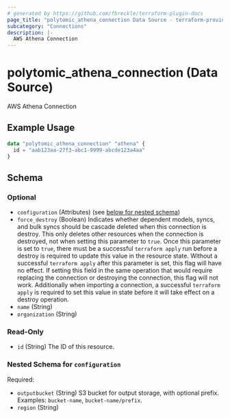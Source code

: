 ```yaml
---
# generated by https://github.com/fbreckle/terraform-plugin-docs
page_title: "polytomic_athena_connection Data Source - terraform-provider-polytomic"
subcategory: "Connections"
description: |-
  AWS Athena Connection
---
```


# polytomic_athena_connection (Data Source)

AWS Athena Connection

## Example Usage

```terraform
data "polytomic_athena_connection" "athena" {
  id = "aab123aa-27f3-abc1-9999-abcde123a4aa"
}
```

<!-- schema generated by tfplugindocs -->
## Schema

### Optional

- `configuration` (Attributes) (see [below for nested schema](#nestedatt--configuration))
- `force_destroy` (Boolean) Indicates whether dependent models, syncs, and bulk syncs should be cascade deleted when this connection is destroy. This only deletes other resources when the connection is destroyed, not when setting this parameter to `true`. Once this parameter is set to `true`, there must be a successful `terraform apply` run before a destroy is required to update this value in the resource state. Without a successful `terraform apply` after this parameter is set, this flag will have no effect. If setting this field in the same operation that would require replacing the connection or destroying the connection, this flag will not work. Additionally when importing a connection, a successful `terraform apply` is required to set this value in state before it will take effect on a destroy operation.
- `name` (String)
- `organization` (String)

### Read-Only

- `id` (String) The ID of this resource.

<a id="nestedatt--configuration"></a>
### Nested Schema for `configuration`

Required:

- `outputbucket` (String) S3 bucket for output storage, with optional prefix. Examples: `bucket-name`, `bucket-name/prefix`.
- `region` (String)


